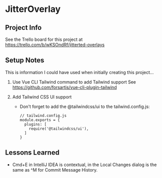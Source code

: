 # JitterOverlay

## Project Info

See the Trello board for this project at https://trello.com/b/wKSOndRf/jitterted-overlays

## Setup Notes

This is information I could have used when initially creating this project...

1. Use Vue CLI Tailwind command to add Tailwind support
    See https://github.com/forsartis/vue-cli-plugin-tailwind

1. Add Tailwind CSS UI support

    * Don't forget to add the @tailwindcss/ui to the tailwind.config.js:
    
      ```
      // tailwind.config.js
      module.exports = {
        plugins: [
          require('@tailwindcss/ui'),
        ]
      }
      ``` 

## Lessons Learned

* Cmd+E in IntelliJ IDEA is contextual, in the Local Changes dialog is the same as ^M for Commit Message History.
